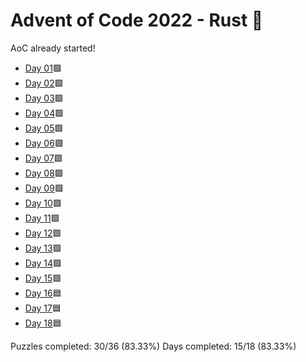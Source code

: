 # Advent of Code 2022 - Rust 🦀

AoC already started!

* [Day 01](day01)🟩
* [Day 02](day02)🟩
* [Day 03](day03)🟩
* [Day 04](day04)🟩
* [Day 05](day05)🟩
* [Day 06](day06)🟩
* [Day 07](day07)🟩
* [Day 08](day08)🟩
* [Day 09](day09)🟩
* [Day 10](day10)🟩
* [Day 11](day11)🟩
* [Day 12](day12)🟩
* [Day 13](day13)🟩
* [Day 14](day14)🟩
* [Day 15](day15)🟩
* [Day 16](day16)🟦
* [Day 17](day17)🟦
* [Day 18](day18)🟦

Puzzles completed: 30/36 (83.33%)
Days completed: 15/18 (83.33%)
